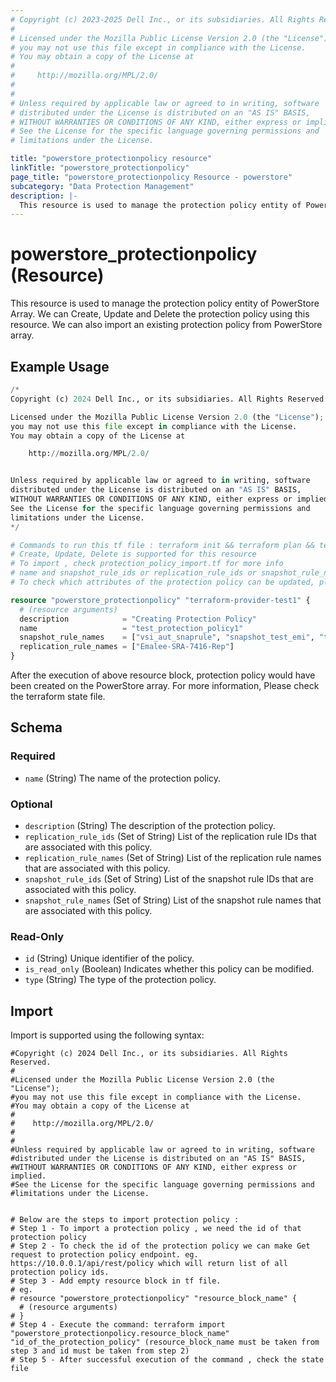 ```yaml
---
# Copyright (c) 2023-2025 Dell Inc., or its subsidiaries. All Rights Reserved.
# 
# Licensed under the Mozilla Public License Version 2.0 (the "License");
# you may not use this file except in compliance with the License.
# You may obtain a copy of the License at
# 
#     http://mozilla.org/MPL/2.0/
# 
# 
# Unless required by applicable law or agreed to in writing, software
# distributed under the License is distributed on an "AS IS" BASIS,
# WITHOUT WARRANTIES OR CONDITIONS OF ANY KIND, either express or implied.
# See the License for the specific language governing permissions and
# limitations under the License.

title: "powerstore_protectionpolicy resource"
linkTitle: "powerstore_protectionpolicy"
page_title: "powerstore_protectionpolicy Resource - powerstore"
subcategory: "Data Protection Management"
description: |-
  This resource is used to manage the protection policy entity of PowerStore Array. We can Create, Update and Delete the protection policy using this resource. We can also import an existing protection policy from PowerStore array.
---
```


# powerstore_protectionpolicy (Resource)

This resource is used to manage the protection policy entity of PowerStore Array. We can Create, Update and Delete the protection policy using this resource. We can also import an existing protection policy from PowerStore array.

## Example Usage

```terraform
/*
Copyright (c) 2024 Dell Inc., or its subsidiaries. All Rights Reserved.

Licensed under the Mozilla Public License Version 2.0 (the "License");
you may not use this file except in compliance with the License.
You may obtain a copy of the License at

    http://mozilla.org/MPL/2.0/


Unless required by applicable law or agreed to in writing, software
distributed under the License is distributed on an "AS IS" BASIS,
WITHOUT WARRANTIES OR CONDITIONS OF ANY KIND, either express or implied.
See the License for the specific language governing permissions and
limitations under the License.
*/

# Commands to run this tf file : terraform init && terraform plan && terraform apply
# Create, Update, Delete is supported for this resource
# To import , check protection_policy_import.tf for more info
# name and snapshot_rule_ids or replication_rule_ids or snapshot_rule_names or replication_rule_names are required attributes to create and update
# To check which attributes of the protection policy can be updated, please refer Product Guide in the documentation

resource "powerstore_protectionpolicy" "terraform-provider-test1" {
  # (resource arguments)
  description            = "Creating Protection Policy"
  name                   = "test_protection_policy1"
  snapshot_rule_names    = ["vsi_aut_snaprule", "snapshot_test_emi", "test_snapshotrule_1", "snap-use-for-nfs-test"]
  replication_rule_names = ["Emalee-SRA-7416-Rep"]
}
```

After the execution of above resource block, protection policy would have been created on the PowerStore array. For more information, Please check the terraform state file.

<!-- schema generated by tfplugindocs -->
## Schema

### Required

- `name` (String) The name of the protection policy.

### Optional

- `description` (String) The description of the protection policy.
- `replication_rule_ids` (Set of String) List of the replication rule IDs that are associated with this policy.
- `replication_rule_names` (Set of String) List of the replication rule names that are associated with this policy.
- `snapshot_rule_ids` (Set of String) List of the snapshot rule IDs that are associated with this policy.
- `snapshot_rule_names` (Set of String) List of the snapshot rule names that are associated with this policy.

### Read-Only

- `id` (String) Unique identifier of the policy.
- `is_read_only` (Boolean) Indicates whether this policy can be modified.
- `type` (String) The type of the protection policy.

## Import

Import is supported using the following syntax:

```shell
#Copyright (c) 2024 Dell Inc., or its subsidiaries. All Rights Reserved.
#
#Licensed under the Mozilla Public License Version 2.0 (the "License");
#you may not use this file except in compliance with the License.
#You may obtain a copy of the License at
#
#    http://mozilla.org/MPL/2.0/
#
#
#Unless required by applicable law or agreed to in writing, software
#distributed under the License is distributed on an "AS IS" BASIS,
#WITHOUT WARRANTIES OR CONDITIONS OF ANY KIND, either express or implied.
#See the License for the specific language governing permissions and
#limitations under the License.


# Below are the steps to import protection policy :
# Step 1 - To import a protection policy , we need the id of that protection policy 
# Step 2 - To check the id of the protection policy we can make Get request to protection policy endpoint. eg. https://10.0.0.1/api/rest/policy which will return list of all protection policy ids.
# Step 3 - Add empty resource block in tf file. 
# eg. 
# resource "powerstore_protectionpolicy" "resource_block_name" {
  # (resource arguments)
# }
# Step 4 - Execute the command: terraform import "powerstore_protectionpolicy.resource_block_name" "id_of_the_protection_policy" (resource_block_name must be taken from step 3 and id must be taken from step 2)
# Step 5 - After successful execution of the command , check the state file
```
